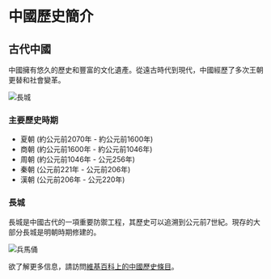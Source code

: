 <!DOCTYPE html>
<html lang="zh-Hant">
<head>
    <meta charset="UTF-8">
    <meta name="viewport" content="width=device-width, initial-scale=1.0">
    <title>中國歷史簡介</title>
</head>
<body>
    <h1>中國歷史簡介</h1>
    <h2>古代中國</h2>
    <p>中國擁有悠久的歷史和豐富的文化遺產。從遠古時代到現代，中國經歷了多次王朝更替和社會變革。</p>
    <img src="https://via.placeholder.com/400" alt="長城">
    <h3>主要歷史時期</h3>
    <ul>
        <li>夏朝 (約公元前2070年 - 約公元前1600年)</li>
        <li>商朝 (約公元前1600年 - 約公元前1046年)</li>
        <li>周朝 (約公元前1046年 - 公元256年)</li>
        <li>秦朝 (公元前221年 - 公元前206年)</li>
        <li>漢朝 (公元前206年 - 公元220年)</li>
    </ul>
    <h3>長城</h3>
    <p>長城是中國古代的一項重要防禦工程，其歷史可以追溯到公元前7世紀。現存的大部分長城是明朝時期修建的。</p>
    <img src="https://via.placeholder.com/400" alt="兵馬俑">
    <p>欲了解更多信息，請訪問<a href="https://zh.wikipedia.org/wiki/中國歷史" target="_blank">維基百科上的中國歷史條目</a>。</p>
</body>
</html>
